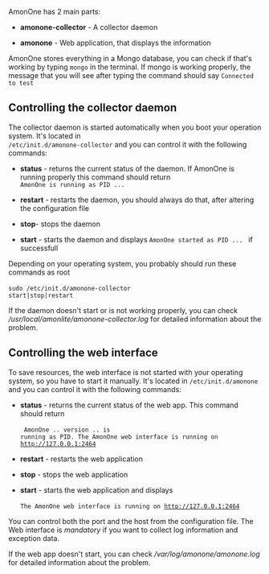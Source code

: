 AmonOne has 2 main parts:
<br>

* **amonone-collector** - A collector daemon 

* **amonone** - Web application, that displays the information

AmonOne stores everything in a Mongo database, you can check if that's working by typing <code>mongo</code> in
the terminal. If mongo is working properly, the message that you will see after typing the command
should say <code>Connected to test</code>


 
## Controlling the collector daemon

The collector daemon is started automatically when you boot your operation system. It's located in <code>
/etc/init.d/amonone-collector</code> and you can control it with the following commands:

* **status** - returns the current status of the daemon. If AmonOne is running properly this command should return 
<code> AmonOne is running as PID ... </code>


* **restart** - restarts the daemon, you should always do that, after altering the configuration file

* **stop**- stops the daemon

* **start** - starts the daemon and displays <code>AmonOne started as PID ... </code> if successfull

Depending on your operating system, you probably should run these commands as root <br><br>
<code>sudo /etc/init.d/amonone-collector start|stop|restart</code>

If the daemon doesn't start or is not working properly, you can check */usr/local/amonlite/amonone-collector.log* for detailed
information about the problem.

## Controlling the web interface

To save resources, the web interface is not started with your operating system, so you have to start it manually. 
It's located in <code>/etc/init.d/amonone</code> and you can control it with the following commands:


* **status** - returns the current status of the web app. This command should return <br><br>
<code> AmonOne .. version .. is running as PID. The AmonOne web interface is running on http://127.0.0.1:2464</code>


* **restart** - restarts the web application

* **stop** - stops the web application

* **start** - starts the web application and displays <br><br><code>The AmonOne web interface is running on http://127.0.0.1:2464 </code>

You can control both the port and the host from the configuration file. The Web interface is *mandatory* if you want to collect log information and exception data.

If the web app doesn't start, you can check */var/log/amonone/amonone.log* for detailed
information about the problem.


